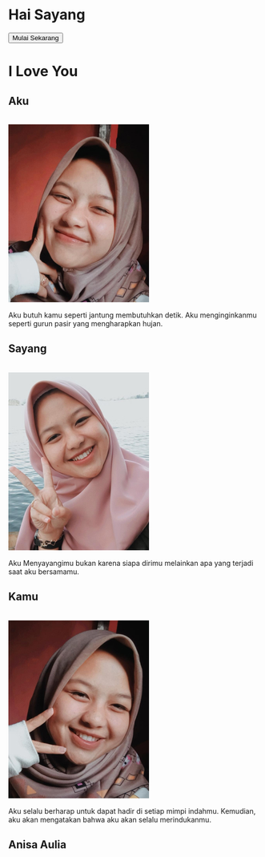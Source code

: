 <!DOCTYPE html>
<html lang="en">
  
<head>
  <meta charset="UTF-8">
  <meta http-equiv="X-UA-Compatible" content="IE=edge">
  <meta name="viewport" content="width=device-width, initial-scale=1.0">
  <title>I Love You</title>
  <meta name="description" content="Semangat beraktifitas ya sayang">
  <meta name="author" content="Wafa Rifqi Anafin">
  <link rel="stylesheet" href="css/style.css">
  <link rel="stylesheet" href="css/efekteks.css">
  <link rel="stylesheet" href="css/responsif.css">
  <link rel="stylesheet" href="css/buciners.css">
  <script src="https://cdnjs.cloudflare.com/ajax/libs/animejs/2.0.2/anime.min.js"></script>

</head>

<body>
  <!--Author    : Wafa Rifki Anafin-->
  <!--Facebook  : https://facebook.com/wafarifkianafin-->
  <!--Instagram : https://instagram.com/wafarifki_-->
  <!--Website   : https://wafarifki.tk-->
  <div class="kontener2" id="kontener2">
    <h1>Hai Sayang</h1>
    <button class="tombol" id="tombol">Mulai Sekarang</button>
  </div
    >

  <div class="kontener" id="kontener">
    <div class="dalemnya_kontener">
      <h1 class="judul_halaman">I Love You</h1>
      <a class="tombol_menu" onclick="klikMenu()"></a>
      <section class="halaman1 dalemnya_halaman" onclick="PindahKeHalaman(0)">
        <h1 class="judul_halaman">Aku</h1>
        <br>
        <img src="gambar/gambar1.jpg" alt="Web Bucin Html, Css, Js" class="gambar">
        <br>
        <div class="ucapan1">
          <p class="isiucapan1">Aku butuh kamu seperti jantung membutuhkan detik. Aku menginginkanmu seperti gurun pasir
            yang mengharapkan hujan.</p>
        </div>
      </section>
      <section class="halaman2 dalemnya_halaman" onclick="PindahKeHalaman(1)">
        <h1 class="judul_halaman">Sayang</h1>
        <br>
        <img src="gambar/gambar2.jpg" alt="Web Bucin Html, Css, Js" class="gambar">
        <br>
        <div class="ucapan2">
          <p class="isiucapan2">Aku Menyayangimu bukan karena siapa dirimu melainkan apa yang terjadi saat aku
            bersamamu.
          </p>
        </div>
      </section>
      <section class="halaman3 dalemnya_halaman" onclick="PindahKeHalaman(2)">
        <h1 class="judul_halaman">Kamu</h1>
        <br>
        <img src="gambar/gambar3.jpg" alt="Web Bucin Html, Css, Js" class="gambar">
        <br>
        <div class="ucapan3">
          <p class="isiucapan3">Aku selalu berharap untuk dapat hadir di setiap mimpi indahmu. Kemudian, aku akan
            mengatakan bahwa aku akan selalu merindukanmu.</p>
        </div>
      </section>
      <section class="halaman4 dalemnya_halaman" onclick="PindahKeHalaman(3)">
        <h1 class="judul_halaman">Anisa Aulia</h1>
        <br>
        <h1 id="waktu"></h1>
        <script type="text/javascript">
          document.write("<center>");
          var hari = new Date();
          var jam = hari.getHours();
          if (jam >= 0 && jam < 12) {
            document.write(
              "<h1 class='ucapan'>Selamat Pagi Sayang!</h1><p class='isiucapan'>Saat aku membuka mata setiap harinya, yang ingin aku lihat hanya kamu. i love you sayang <3<p>"
            );
          } else if (jam == 12) {
            document.write(
              "<h1 class='ucapan'>Selamat Siang Sayang!</h1><p class='isiucapan'>Jangan Lupa Makan Yaa Sayang. i love you sayang <3<p>"
            );
          } else if (jam >= 12 && jam <= 17) {
            document.write(
              "<h1 class='ucapan'>Selamat Siang Menjelang Sore Sayang!</h1><p class='isiucapan'>Jangan Lupa Mandi + Jam demi jam telah kamu lalui dengan baik, persiapkan diri kamu untuk aktifitas yang akan datang ya sayang. i love you sayang <3<p>"
            );
          } else {
            document.write(
              "<h1 class='ucapan'>Selamat Malam Sayang!</h1><p class='isiucapan'>Setelah seharian beraktifitas, kini telah tiba saatnya untuk beristirahat, rebahkan dirimu di kasur kesayanganmu. kabari aku disetiap kegiatanmu. i love you sayang <3<p>"
            );
          }
          document.write("</center>");
        </script>
      </section>
    </div>
  </div>

  <script src="https://cdnjs.cloudflare.com/ajax/libs/jquery/1.9.0/jquery.min.js"
    integrity="sha512-synHs+rLg2WDVE9U0oHVJURDCiqft60GcWOW7tXySy8oIr0Hjl3K9gv7Bq/gSj4NDVpc5vmsNkMGGJ6t2VpUMA=="
    crossorigin="anonymous" referrerpolicy="no-referrer"></script>
  <script src="https://cdn.rawgit.com/bungfrangki/efeksalju/2a7805c7/efek-salju.js" type="text/javascript"></script>
  <script src="js/script.js"></script>
  <script>
    document.getElementById("waktu").innerHTML = formatAMPM();

    function formatAMPM() {
      var waktu = new Date(),
        menit = waktu.getMinutes().toString().length == 1 ? '0' + waktu.getMinutes() : waktu.getMinutes(),
        jam = waktu.getHours().toString().length == 1 ? '0' + waktu.getHours() : waktu.getHours(),
        ampm = waktu.getHours() >= 12 ? 'PM' : 'AM',
        bulan = ['Januari', 'Februari', 'Maret', 'April', 'Mei', 'Juni', 'Juli', 'Agustus', 'September', 'Oktober',
          'November', 'Desember'
        ],
        hari = ['Minggu', 'Senin', 'Selasa', 'Rabu', 'Kamis', 'Jumat', 'Sabtu'];
      return '<h1 class="ml1"><span class="text-wrapper"><span class="line line1"></span><span class="letters">' + hari[
          waktu.getDay()] +
        ', ' + waktu.getDate() + ' ' + bulan[waktu.getMonth()] +
        ' ' + waktu.getFullYear() + '</span><span class="line line2"></span></span></h1><p class="ml2"> ' + jam + ':' +
        menit + ' ' + ampm + ' </p>';

    }
  </script>
  <script>
    $(document).ready(function () {
      var audio = new Audio('audio/audio.mp3');
      $("#tombol").click(function () {
        $("#kontener2").fadeOut();
        $("#kontener").fadeIn("4000");
        audio.play();
      });
    });
  </script>
  <script>
    var textWrapper = document.querySelector('.ml1 .letters');
    textWrapper.innerHTML = textWrapper.textContent.replace(/\S/g, "<span class='letter'>$&</span>");

    anime.timeline({
        loop: false
      })
      .add({
        targets: '.ml1 .letter',
        scale: [0.3, 1],
        opacity: [0, 1],
        translateZ: 0,
        easing: "easeOutExpo",
        duration: 600,
        delay: (el, i) => 70 * (i + 1)
      }).add({
        targets: '.ml1 .line',
        scaleX: [0, 1],
        opacity: [0.5, 1],
        easing: "easeOutExpo",
        duration: 700,
        offset: '-=875',
        delay: (el, i, l) => 80 * (l - i)
      }).add({
        targets: '.ml1',
        opacity: 1,
        duration: 1000,
        easing: "easeOutExpo",
        delay: 1000
      });
  </script>
  <script>
    var textWrapper = document.querySelector('.ml2');
    textWrapper.innerHTML = textWrapper.textContent.replace(/\S/g, "<span class='letter'>$&</span>");

    anime.timeline({
        loop: false
      })
      .add({
        targets: '.ml2 .letter',
        scale: [4, 1],
        opacity: [0, 1],
        translateZ: 0,
        easing: "easeOutExpo",
        duration: 950,
        delay: 1400
      }).add({
        targets: '.ml2',
        opacity: 1,
        duration: 1000,
        easing: "easeOutExpo",
        delay: 1000
      });
  </script>
</body>

</html>
   
